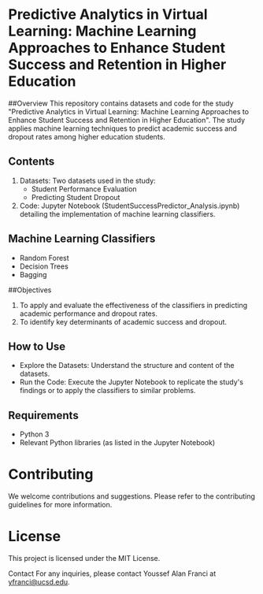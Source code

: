 # Predictive Analytics in Virtual Learning: Machine Learning Approaches to Enhance Student Success and Retention in Higher Education

##Overview
This repository contains datasets and code for the study "Predictive Analytics in Virtual Learning: Machine Learning Approaches to Enhance Student Success and Retention in Higher Education". The study applies machine learning techniques to predict academic success and dropout rates among higher education students.

## Contents
1. Datasets: Two datasets used in the study:
   - Student Performance Evaluation
   - Predicting Student Dropout
3. Code: Jupyter Notebook (StudentSuccessPredictor_Analysis.ipynb) detailing the implementation of machine learning classifiers.

## Machine Learning Classifiers
- Random Forest
- Decision Trees
- Bagging

##Objectives
1. To apply and evaluate the effectiveness of the classifiers in predicting academic performance and dropout rates.
2. To identify key determinants of academic success and dropout.
   
## How to Use
- Explore the Datasets: Understand the structure and content of the datasets.
- Run the Code: Execute the Jupyter Notebook to replicate the study's findings or to apply the classifiers to similar problems.

## Requirements
- Python 3
- Relevant Python libraries (as listed in the Jupyter Notebook)

# Contributing
We welcome contributions and suggestions. Please refer to the contributing guidelines for more information.

# License
This project is licensed under the MIT License.

Contact
For any inquiries, please contact Youssef Alan Franci at yfranci@ucsd.edu.
